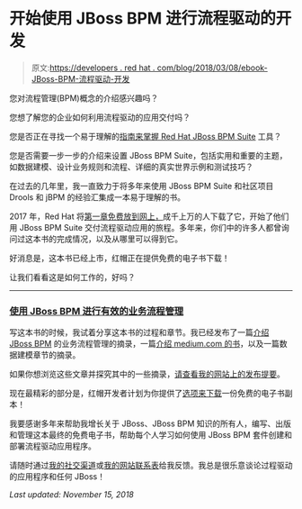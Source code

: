 # 开始使用 JBoss BPM 进行流程驱动的开发

> 原文:[https://developers . red hat . com/blog/2018/03/08/ebook-JBoss-BPM-流程驱动-开发](https://developers.redhat.com/blog/2018/03/08/ebook-jboss-bpm-process-driven-development)

您对流程管理(BPM)概念的介绍感兴趣吗？

您想了解您的企业如何利用流程驱动的应用交付吗？

您是否正在寻找一个易于理解的[指南来掌握 Red Hat JBoss BPM Suite](http://bit.ly/effective-jboss-bpm) 工具？

您是否需要一步一步的介绍来设置 JBoss BPM Suite，包括实用和重要的主题，如数据建模、设计业务规则和流程、详细的真实世界示例和测试技巧？

在过去的几年里，我一直致力于将多年来使用 JBoss BPM Suite 和社区项目 Drools 和 jBPM 的经验汇集成一本易于理解的书。

2017 年，Red Hat 将[第一章免费放到网上，](https://www.redhat.com/en/resources/jboss-in-action-book-chapter)成千上万的人下载了它，开始了他们用 JBoss BPM Suite 交付流程驱动应用的旅程。多年来，你们中的许多人都曾询问过这本书的完成情况，以及从哪里可以得到它。

好消息是，这本书已经上市，红帽正在提供免费的电子书下载！

让我们看看这是如何工作的，好吗？

* * *

### [使用 JBoss BPM 进行有效的业务流程管理](http://bit.ly/effective-jboss-bpm)

写这本书的时候，我试着分享这本书的过程和章节。我已经发布了一篇[介绍 JBoss BPM](http://www.schabell.org/2016/07/introducing-business-process-management-with-jboss-bpm.html) 的业务流程管理的摘录，一篇[介绍 medium.com 的书](https://medium.com/@eschabell/introducing-business-process-management-5deb7b7b9993)，以及一篇数据建模章节的摘录。

如果你想浏览这些文章并探究其中的一些摘录，[请查看我的网站上的发布提要](http://www.schabell.org/search/label/Publishing)。

现在最精彩的部分是，红帽开发者计划为你提供了[选项来下载](http://bit.ly/effective-jboss-bpm)一份免费的电子书副本！

我要感谢多年来帮助我增长关于 JBoss、JBoss BPM 知识的所有人，编写、出版和管理这本最终的免费电子书，帮助每个人学习如何使用 JBoss BPM 套件创建和部署流程驱动应用程序。

请随时通过[我的社交渠道](https://twitter.com/ericschabell)或[我的网站联系表](http://www.schabell.org/p/contact.html)给我反馈。我总是很乐意谈论过程驱动的应用程序和任何 JBoss！

*Last updated: November 15, 2018*